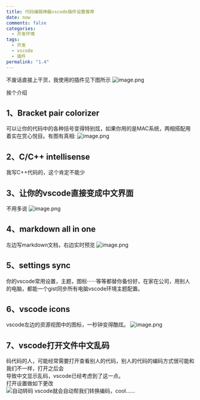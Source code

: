```yaml
---
title: 代码编辑神器vscode插件设置推荐
date: now
comments: false
categories:
  - 开发环境
tags:
  - 开发
  - vscode
  - 插件
permalink: "1.4"
---
```


不废话直接上干货，我使用的插件见下图所示
![image.png](https://i.loli.net/2020/03/08/aBkUOrSF6zwumYP.png)

挨个介绍

## 1、Bracket pair colorizer

可以让你的代码中的各种括号变得特别炫，如果你用的是MAC系统，两相搭配用着实在赏心悦目。有图有真相:
![image.png](https://i.loli.net/2020/03/08/VQZ1hCq5pEMFfAv.png)

## 2、C/C++ intellisense

我写C++代码的，这个肯定不能少

## 3、让你的vscode直接变成中文界面

不用多说
![image.png](https://i.loli.net/2020/03/08/a54CrKgANmhLHBs.png)

## 4、markdown all in one 

左边写markdown文档，右边实时预览
![image.png](https://i.loli.net/2020/03/08/JTSeVn9Pm7pbhfA.png)

## 5、settings sync

你的vscode常用设置，主题，图标······等等都替你备份好，在家在公司，用别人的电脑，都能一个gist同步所有电脑vscode环境主题配置。

## 6、vscode icons

vscode左边的资源视图中的图标，一秒钟变得酷炫。
![image.png](https://i.loli.net/2020/03/08/shD5Ne8SrPtUazv.png)

## 7、vscode打开文件中文乱码

码代码的人，可能经常需要打开查看别人的代码，别人的代码的编码方式很可能和我们不一样，打开之后会  
导致中文显示乱码，vscode已经考虑到了这一点。  
打开设置做如下更改  
![自动转码](https://i.loli.net/2020/03/09/NW6MJ34uxHak9mr.png)
vscode就会自动帮我们转换编码，cool......  
